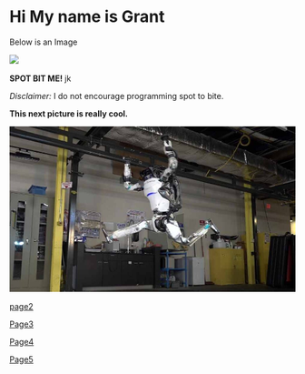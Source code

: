 <!DOCTYPE html>
<html lang="en">
<head>
    <meta charset="UTF-8">

</head>
<body>
<h1>Hi My name is Grant</h1>
<p>Below is an Image</p>
<img src="https://th.bing.com/th/id/R.32ac5f5e2021ae040099632556b29b04?rik=GYoL48ANgoeUmw&pid=ImgRaw&r=0">
<p>
 
<b>SPOT BIT ME!</b> jk</p>
<p><i>Disclaimer:</i> I do not encourage programming spot to bite.</p>



<P><b>This next picture is really cool.</b></P>

<img src="Atlas.jpg">

<a href ="https://github.com/gar7mn/midterm1000site/blob/main/part2.md"/>page2</a>
<p></p>
<a href="https://github.com/gar7mn/midterm1000site/blob/main/part3.md/">Page3</a>
<p></p>
<a href="https://github.com/gar7mn/midterm1000site/blob/main/part%204.md/">Page4</a>
<p></p>
<a href="https://github.com/gar7mn/midterm1000site/blob/main/page5.md/">Page5</a>
</body>
</html>
